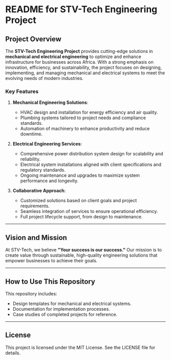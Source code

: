 # README for STV-Tech Engineering Project

## Project Overview

The **STV-Tech Engineering Project** provides cutting-edge solutions in **mechanical and electrical engineering** to optimize and enhance infrastructure for businesses across Africa. With a strong emphasis on innovation, efficiency, and sustainability, the project focuses on designing, implementing, and managing mechanical and electrical systems to meet the evolving needs of modern industries.

### Key Features
1. **Mechanical Engineering Solutions**:
   - HVAC design and installation for energy efficiency and air quality.
   - Plumbing systems tailored to project needs and compliance standards.
   - Automation of machinery to enhance productivity and reduce downtime.

2. **Electrical Engineering Services**:
   - Comprehensive power distribution system design for scalability and reliability.
   - Electrical system installations aligned with client specifications and regulatory standards.
   - Ongoing maintenance and upgrades to maximize system performance and longevity.

3. **Collaborative Approach**:
   - Customized solutions based on client goals and project requirements.
   - Seamless integration of services to ensure operational efficiency.
   - Full project lifecycle support, from design to maintenance.

---

## Vision and Mission

At STV-Tech, we believe **"Your success is our success."** Our mission is to create value through sustainable, high-quality engineering solutions that empower businesses to achieve their goals. 

---

## How to Use This Repository

This repository includes:
- Design templates for mechanical and electrical systems.
- Documentation for implementation processes.
- Case studies of completed projects for reference.


---

## License
This project is licensed under the MIT License. See the LICENSE file for details.
